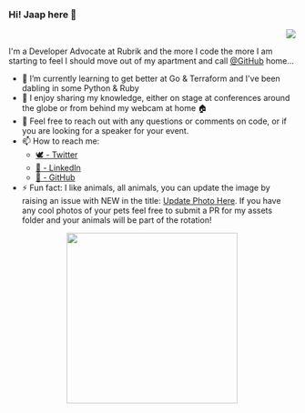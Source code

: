 ### Hi! Jaap here 👋 
<p align='right'><img src="https://visitor-badge.glitch.me/badge?page_id=jaapbrasser.visitor-badge"></p>

I'm a Developer Advocate at Rubrik and the more I code the more I am starting to feel I should move out of my apartment and call [@GitHub](https://github.com/github) home...

- 🌱 I’m currently learning to get better at Go & Terraform and I've been dabling in some Python & Ruby
- 🎤 I enjoy sharing my knowledge, either on stage at conferences around the globe or from behind my webcam at home 🏠
- 💬 Feel free to reach out with any questions or comments on code, or if you are looking for a speaker for your event.
- 📫 How to reach me:
  - [🕊 - Twitter](https://twitter.com/@jaap_brasser/)
  - [🏢 - LinkedIn](https://www.linkedin.com/in/JaapBrasser/)
  - [🦑 - GitHub](https://github.com/jaapbrasser)
- ⚡ Fun fact: I like animals, all animals, you can update the image by raising an issue with NEW in the title: [Update Photo Here](https://github.com/jaapbrasser/jaapbrasser/issues/new?&title=NEW%20Photo%20Please). If you have any cool photos of your pets feel free to submit a PR for my assets folder and your animals will be part of the rotation!

<p align='center'>
<kbd>
    <img height="300" src="https://github.com/jaapbrasser/jaapbrasser/blob/master/Assets/Quokka021.jpg">
</kbd>
</p>
